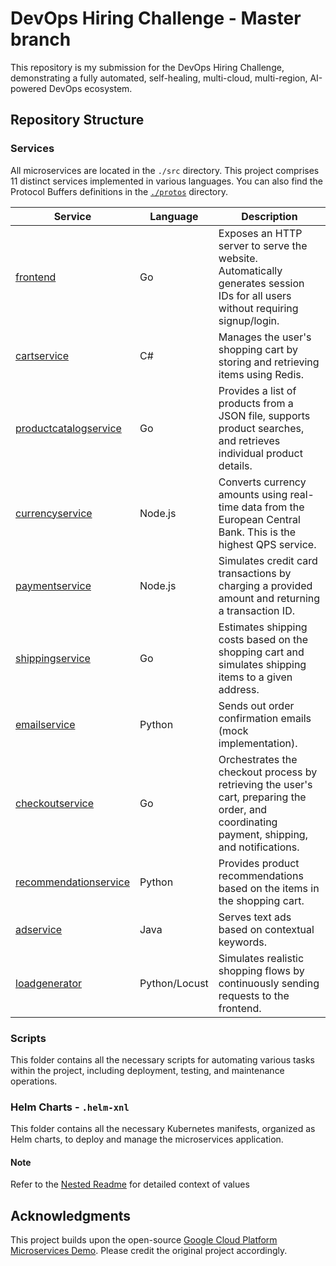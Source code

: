 # DevOps Hiring Challenge - Master branch

This repository is my submission for the DevOps Hiring Challenge, demonstrating a fully automated, self-healing, multi-cloud, multi-region, AI-powered DevOps ecosystem.

## Repository Structure

### Services

All microservices are located in the `./src` directory. This project comprises 11 distinct services implemented in various languages. You can also find the Protocol Buffers definitions in the [`./protos`](./protos) directory.

| Service                                             | Language      | Description                                                                                                                                  |
| --------------------------------------------------- | ------------- | -------------------------------------------------------------------------------------------------------------------------------------------- |
| [frontend](/src/frontend)                           | Go            | Exposes an HTTP server to serve the website. Automatically generates session IDs for all users without requiring signup/login.               |
| [cartservice](/src/cartservice)                     | C#            | Manages the user's shopping cart by storing and retrieving items using Redis.                                                                |
| [productcatalogservice](/src/productcatalogservice) | Go            | Provides a list of products from a JSON file, supports product searches, and retrieves individual product details.                           |
| [currencyservice](/src/currencyservice)             | Node.js       | Converts currency amounts using real-time data from the European Central Bank. This is the highest QPS service.                              |
| [paymentservice](/src/paymentservice)               | Node.js       | Simulates credit card transactions by charging a provided amount and returning a transaction ID.                                             |
| [shippingservice](/src/shippingservice)             | Go            | Estimates shipping costs based on the shopping cart and simulates shipping items to a given address.                                         |
| [emailservice](/src/emailservice)                   | Python        | Sends out order confirmation emails (mock implementation).                                                                                   |
| [checkoutservice](/src/checkoutservice)             | Go            | Orchestrates the checkout process by retrieving the user's cart, preparing the order, and coordinating payment, shipping, and notifications. |
| [recommendationservice](/src/recommendationservice) | Python        | Provides product recommendations based on the items in the shopping cart.                                                                    |
| [adservice](/src/adservice)                         | Java          | Serves text ads based on contextual keywords.                                                                                                |
| [loadgenerator](/src/loadgenerator)                 | Python/Locust | Simulates realistic shopping flows by continuously sending requests to the frontend.                                                         |

### Scripts

This folder contains all the necessary scripts for automating various tasks within the project, including deployment, testing, and maintenance operations.

### Helm Charts - `.helm-xnl`

This folder contains all the necessary Kubernetes manifests, organized as Helm charts, to deploy and manage the microservices application.

#### Note

Refer to the [Nested Readme](./.helm-xnl/README.md) for detailed context of values

## Acknowledgments

This project builds upon the open-source [Google Cloud Platform Microservices Demo](https://github.com/GoogleCloudPlatform/microservices-demo/). Please credit the original project accordingly.
